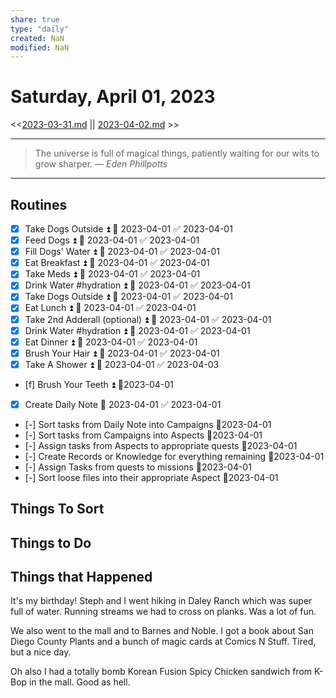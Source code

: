 ```yaml
---
share: true
type: "daily"
created: NaN 
modified: NaN
---
```

# Saturday, April 01, 2023
<<[2023-03-31.md](./2023-03-31.md) || [2023-04-02.md](./2023-04-02.md) >>

---

> The universe is full of magical things, patiently waiting for our wits to grow sharper.
> — <cite>Eden Phillpotts</cite>

---

## Routines
- [x] Take Dogs Outside ⏫ 📅 2023-04-01 ✅ 2023-04-01
- [x] Feed Dogs ⏫ 📅 2023-04-01 ✅ 2023-04-01
- [x] Fill Dogs' Water ⏫ 📅 2023-04-01 ✅ 2023-04-01
- [x] Eat Breakfast ⏫ 📅 2023-04-01 ✅ 2023-04-01
- [x] Take Meds ⏫ 📅 2023-04-01 ✅ 2023-04-01
- [x] Drink Water #hydration ⏫ 📅 2023-04-01 ✅ 2023-04-01
- [x] Take Dogs Outside ⏫ 📅 2023-04-01 ✅ 2023-04-01
- [x] Eat Lunch ⏫ 📅 2023-04-01 ✅ 2023-04-01
- [x] Take 2nd Adderall (optional) ⏫ 📅 2023-04-01 ✅ 2023-04-01
- [x] Drink Water #hydration ⏫ 📅 2023-04-01 ✅ 2023-04-01
- [x] Eat Dinner ⏫ 📅 2023-04-01 ✅ 2023-04-01
- [x] Brush Your Hair ⏫ 📅 2023-04-01 ✅ 2023-04-01
- [x] Take A Shower ⏫ 📅 2023-04-01 ✅ 2023-04-03
- [f] Brush Your Teeth ⏫  📆2023-04-01
- [x] Create Daily Note 📅 2023-04-01 ✅ 2023-04-01
- [-] Sort tasks from Daily Note into Campaigns 📆2023-04-01
- [-] Sort tasks from Campaigns into Aspects 📆2023-04-01
- [-] Assign tasks from Aspects to appropriate quests 📆2023-04-01
- [-] Create Records or Knowledge for everything remaining 📆2023-04-01
- [-] Assign Tasks from quests to missions 📆2023-04-01
- [-] Sort loose files into their appropriate Aspect 📆2023-04-01


## Things To Sort

## Things to Do









## Things that Happened
It's my birthday!
Steph and I went hiking in Daley Ranch which was super full of water.  Running streams we had to cross on planks.  Was a lot of fun.

We also went to the mall and to Barnes and Noble.  I got a book about San Diego County Plants and a bunch of magic cards at Comics N Stuff.  Tired, but a nice day.

Oh also I had a totally bomb Korean Fusion Spicy Chicken sandwich from K-Bop in the mall.  Good as hell.
